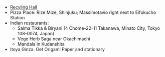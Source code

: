 - [Recyling Hall](http://www.city.wako.lg.jp/english-index/_6719/letspromoterecycling.html)
- Pizza Place: Rize Mize, Shinjuku; Massimotavio right next to Eifukucho Station
- Indian restaurants: 
	- Salma Tikka & Biryani (4 Chome-22-11 Takanawa, Minato City, Tokyo 108-0074, Japan)
	- Vege Herb Saga near Okachimachi
	- Mandala in Kudanshita
- Itoya Ginza. Get Origami Paper and stationary